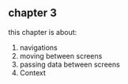 chapter 3
---------

this chapter is about:

1. navigations
2. moving between screens
3. passing data between screens
4. Context
